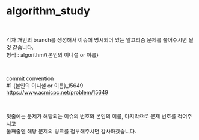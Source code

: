 # algorithm_study

<br/>

각자 개인의 branch를 생성해서 이슈에 명시되어 있는 알고리즘 문제를 풀어주시면 될 것 같습니다. <br/>
형식 : algorithm/{본인의 이니셜 or 이름} <br/>

<br/>

commit convention <br/>
#1 {본인의 이니셜 or 이름}_15649 <br/>
https://www.acmicpc.net/problem/15649 <br/>

<br/>

첫줄에는 문제가 해당되는 이슈의 번호와 본인의 이름, 마지막으로 문제 번호를 적어주시고 <br/>
둘째줄엔 해당 문제의 링크를 첨부해주시면 감사하겠습니다.

